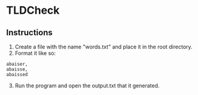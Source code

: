 # TLDCheck
## Instructions
1. Create a file with the name "words.txt" and place it in the root directory.
2. Format it like so:
```
abaiser,
abaisse,
abaissed
```
3. Run the program and open the output.txt that it generated.
